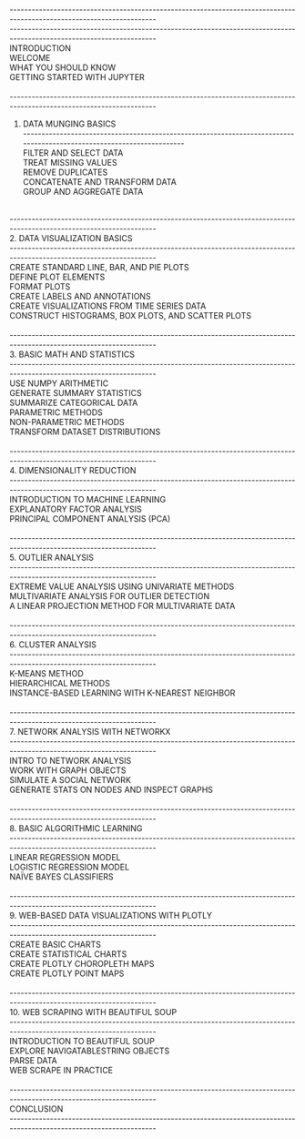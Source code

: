 ----------------------------------------------------------------------------------------------------------------------<br />
----------------------------------------------------------------------------------------------------------------------<br />
INTRODUCTION<br />
WELCOME<br />
WHAT YOU SHOULD KNOW<br />
GETTING STARTED WITH JUPYTER<br />
<br />
----------------------------------------------------------------------------------------------------------------------<br />
1. DATA MUNGING BASICS<br />
----------------------------------------------------------------------------------------------------------------------<br />
FILTER AND SELECT DATA<br />
TREAT MISSING VALUES<br />
REMOVE DUPLICATES<br />
CONCATENATE AND TRANSFORM DATA<br />
GROUP AND AGGREGATE DATA<br />
<br />
----------------------------------------------------------------------------------------------------------------------<br />
2. DATA VISUALIZATION BASICS<br />
----------------------------------------------------------------------------------------------------------------------<br />
CREATE STANDARD LINE, BAR, AND PIE PLOTS<br />
DEFINE PLOT ELEMENTS<br />
FORMAT PLOTS<br />
CREATE LABELS AND ANNOTATIONS<br />
CREATE VISUALIZATIONS FROM TIME SERIES DATA<br />
CONSTRUCT HISTOGRAMS, BOX PLOTS, AND SCATTER PLOTS<br />
<br />
----------------------------------------------------------------------------------------------------------------------<br />
3. BASIC MATH AND STATISTICS<br />
----------------------------------------------------------------------------------------------------------------------<br />
USE NUMPY ARITHMETIC<br />
GENERATE SUMMARY STATISTICS<br />
SUMMARIZE CATEGORICAL DATA<br />
PARAMETRIC METHODS<br />
NON-PARAMETRIC METHODS<br />
TRANSFORM DATASET DISTRIBUTIONS<br />
<br />
----------------------------------------------------------------------------------------------------------------------<br />
4. DIMENSIONALITY REDUCTION<br />
----------------------------------------------------------------------------------------------------------------------<br />
INTRODUCTION TO MACHINE LEARNING<br />
EXPLANATORY FACTOR ANALYSIS<br />
PRINCIPAL COMPONENT ANALYSIS (PCA)<br />
<br />
----------------------------------------------------------------------------------------------------------------------<br />
5. OUTLIER ANALYSIS<br />
----------------------------------------------------------------------------------------------------------------------<br />
EXTREME VALUE ANALYSIS USING UNIVARIATE METHODS<br />
MULTIVARIATE ANALYSIS FOR OUTLIER DETECTION<br />
A LINEAR PROJECTION METHOD FOR MULTIVARIATE DATA<br />
<br />
----------------------------------------------------------------------------------------------------------------------<br />
6. CLUSTER ANALYSIS<br />
----------------------------------------------------------------------------------------------------------------------<br />
K-MEANS METHOD<br />
HIERARCHICAL METHODS<br />
INSTANCE-BASED LEARNING WITH K-NEAREST NEIGHBOR<br />
<br />
----------------------------------------------------------------------------------------------------------------------<br />
7. NETWORK ANALYSIS WITH NETWORKX<br />
----------------------------------------------------------------------------------------------------------------------<br />
INTRO TO NETWORK ANALYSIS<br />
WORK WITH GRAPH OBJECTS<br />
SIMULATE A SOCIAL NETWORK<br />
GENERATE STATS ON NODES AND INSPECT GRAPHS<br />
<br />
----------------------------------------------------------------------------------------------------------------------<br />
8. BASIC ALGORITHMIC LEARNING<br />
----------------------------------------------------------------------------------------------------------------------<br />
LINEAR REGRESSION MODEL<br />
LOGISTIC REGRESSION MODEL<br />
NAÏVE BAYES CLASSIFIERS<br />
<br />
----------------------------------------------------------------------------------------------------------------------<br />
9. WEB-BASED DATA VISUALIZATIONS WITH PLOTLY<br />
----------------------------------------------------------------------------------------------------------------------<br />
CREATE BASIC CHARTS<br />
CREATE STATISTICAL CHARTS<br />
CREATE PLOTLY CHOROPLETH MAPS<br />
CREATE PLOTLY POINT MAPS<br />
<br />
----------------------------------------------------------------------------------------------------------------------<br />
10. WEB SCRAPING WITH BEAUTIFUL SOUP<br />
----------------------------------------------------------------------------------------------------------------------<br />
INTRODUCTION TO BEAUTIFUL SOUP<br />
EXPLORE NAVIGATABLESTRING OBJECTS<br />
PARSE DATA<br />
WEB SCRAPE IN PRACTICE<br />
<br />
----------------------------------------------------------------------------------------------------------------------<br />
CONCLUSION<br />
----------------------------------------------------------------------------------------------------------------------
